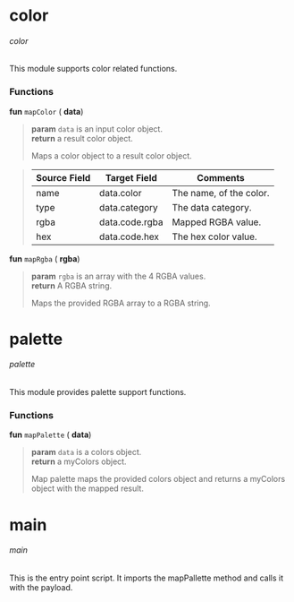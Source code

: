 # color
###### color
This module supports color related functions.

### Functions
__fun__ `mapColor` ( __data__)

> __param__ `data` is an input color object.   
__return__ a result color object.   
> 
> Maps a color object to a result color object. 

> | Source Field |  Target Field |  Comments | 
> | -|-|-|
> | name |  data.color |  The name, of the color. | 
> | type |  data.category |  The data category. | 
> | rgba |  data.code.rgba |  Mapped RGBA value. | 
> | hex |  data.code.hex |  The hex color value. | 


__fun__ `mapRgba` ( __rgba__)

> __param__ `rgba` is an array with the 4 RGBA values.   
__return__ A RGBA string.   
> 
> Maps the provided RGBA array to a RGBA string. 



# palette
###### palette
This module provides palette support functions.

### Functions
__fun__ `mapPalette` ( __data__)

> __param__ `data` is a colors object.   
__return__ a myColors object.   
> 
> Map palette maps the provided colors object and returns a myColors object with the mapped result. 



# main
###### main
This is the entry point script. It imports the mapPallette 
method and calls it with the payload.
